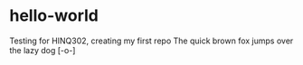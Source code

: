 # hello-world
Testing for HINQ302, creating my first repo
The quick brown fox jumps over the lazy dog
[-o-]
